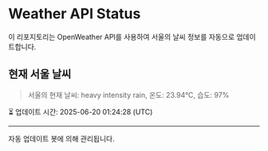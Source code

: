 
# Weather API Status

이 리포지토리는 OpenWeather API를 사용하여 서울의 날씨 정보를 자동으로 업데이트합니다.

## 현재 서울 날씨
> 서울의 현재 날씨: heavy intensity rain, 온도: 23.94°C, 습도: 97%

⏳ 업데이트 시간: 2025-06-20 01:24:28 (UTC)

---
자동 업데이트 봇에 의해 관리됩니다.
